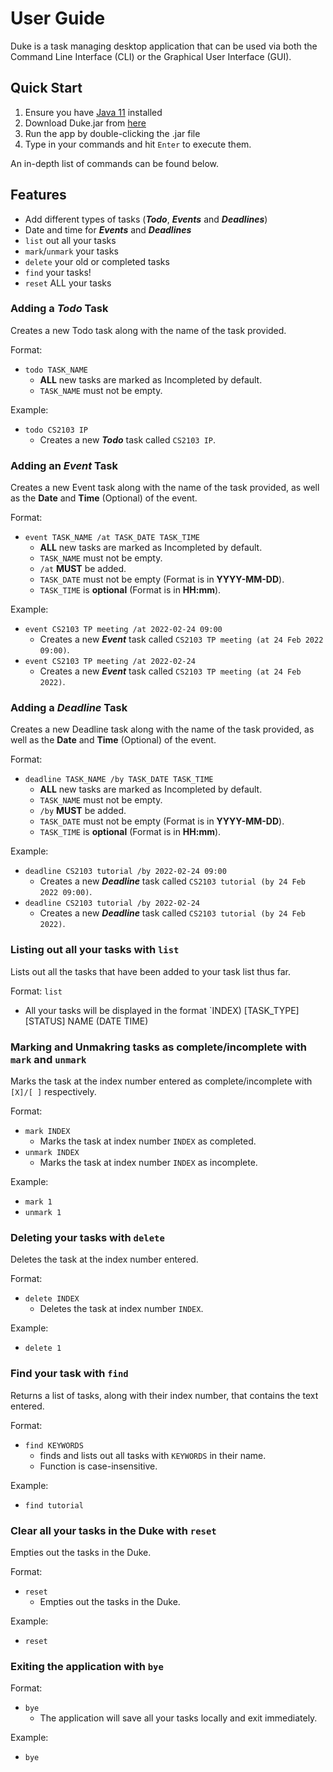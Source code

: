 # User Guide
Duke is a task managing desktop application that can be used via both the Command Line Interface (CLI) 
or the Graphical User Interface (GUI).

## Quick Start
1. Ensure you have [Java 11](https://www.oracle.com/java/technologies/downloads/#java11) installed
2. Download Duke.jar from [here](https://github.com/lzf834/ip/releases/tag/A-Release)
3. Run the app by double-clicking the .jar file
4. Type in your commands and hit `Enter` to execute them.

An in-depth list of commands can be found below.

## Features 
- Add different types of tasks (***Todo***, ***Events*** and ***Deadlines***)
- Date and time for ***Events*** and ***Deadlines***
- `list` out all your tasks
- `mark`/`unmark` your tasks
- `delete` your old or completed tasks
- `find` your tasks!
- `reset` ALL your tasks

### Adding a ***Todo*** Task
Creates a new Todo task along with the name of the task provided.

Format: 
- `todo TASK_NAME`
  - **ALL** new tasks are marked as Incompleted by default.
  - `TASK_NAME` must not be empty.
 
Example: 
- `todo CS2103 IP` 
  - Creates a new ***Todo*** task called `CS2103 IP`.


### Adding an ***Event*** Task
Creates a new Event task along with the name of the task provided, as well as the **Date** and **Time** (Optional) of the event.

Format: 
- `event TASK_NAME /at TASK_DATE TASK_TIME`
  - **ALL** new tasks are marked as Incompleted by default.
  - `TASK_NAME` must not be empty.
  - `/at` **MUST** be added.
  - `TASK_DATE` must not be empty (Format is in **YYYY-MM-DD**).
  - `TASK_TIME` is **optional** (Format is in **HH:mm**).
 
Example: 
- `event CS2103 TP meeting /at 2022-02-24 09:00` 
  - Creates a new ***Event*** task called `CS2103 TP meeting (at 24 Feb 2022 09:00)`.
- `event CS2103 TP meeting /at 2022-02-24` 
  - Creates a new ***Event*** task called `CS2103 TP meeting (at 24 Feb 2022)`.
  
### Adding a ***Deadline*** Task
Creates a new Deadline task along with the name of the task provided, as well as the **Date** and **Time** (Optional) of the event.

Format: 
- `deadline TASK_NAME /by TASK_DATE TASK_TIME`
  - **ALL** new tasks are marked as Incompleted by default.
  - `TASK_NAME` must not be empty.
  - `/by` **MUST** be added.
  - `TASK_DATE` must not be empty (Format is in **YYYY-MM-DD**).
  - `TASK_TIME` is **optional** (Format is in **HH:mm**).
 
Example: 
- `deadline CS2103 tutorial /by 2022-02-24 09:00` 
  - Creates a new ***Deadline*** task called `CS2103 tutorial (by 24 Feb 2022 09:00)`.
- `deadline CS2103 tutorial /by 2022-02-24` 
  - Creates a new ***Deadline*** task called `CS2103 tutorial (by 24 Feb 2022)`.
  
### Listing out all your tasks with `list`
Lists out all the tasks that have been added to your task list thus far.

Format: `list`
- All your tasks will be displayed in the format `INDEX) [TASK_TYPE][STATUS] NAME (DATE TIME)

### Marking and Unmakring tasks as complete/incomplete with `mark` and `unmark`
Marks the task at the index number entered as complete/incomplete with `[X]/[ ]` respectively.

Format:
- `mark INDEX`
	- Marks the task at index number `INDEX` as completed.
- `unmark INDEX`
	- Marks the task at index number `INDEX` as incomplete.
	
Example:

- `mark 1`
- `unmark 1`

### Deleting your tasks with `delete`
Deletes the task at the index number entered.

Format:
- `delete INDEX`
	- Deletes the task at index number `INDEX`.
	
Example:
- `delete 1`

### Find your task with `find`
Returns a list of tasks, along with their index number, that contains the text entered.

Format:
- `find KEYWORDS`
	- finds and lists out all tasks with `KEYWORDS` in their name.
	- Function is case-insensitive.
	
Example:
- `find tutorial`

### Clear all your tasks in the Duke with `reset`
Empties out the tasks in the Duke.

Format:
- `reset`
	- Empties out the tasks in the Duke.
	
Example:
- `reset`

### Exiting the application with `bye`
Format:
- `bye`
	- The application will save all your tasks locally and exit immediately.

Example:
- `bye`